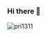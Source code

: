 ### Hi there 👋
<div>
  <p><img align="left" src="https://github-readme-stats.vercel.app/api/top-langs?username=mahmoudelgoharyme&show_icons=true&locale=en&layout=compact" alt="pri1311" /></p>
</div>
